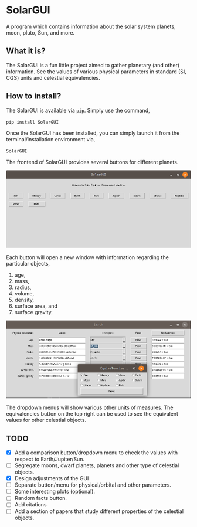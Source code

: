 # SolarGUI

A program which contains information about the solar system planets, moon, pluto, Sun, and more.

## What it is?

The SolarGUI is a fun little project aimed to gather planetary (and other) information. See the values of various
physical parameters in standard (SI, CGS) units and celestial equivalencies.

## How to install?

The SolarGUI is available via `pip`. Simply use the command,

`pip install SolarGUI`

Once the SolarGUI has been installed, you can simply launch it from the terminal/installation environment via,

`SolarGUI`

The frontend of SolarGUI provides several buttons for different planets.

![img.png](src/images/SolarGUI__frontend.png)

Each button will open a new window with information regarding the particular objects,

1. age,
2. mass,
3. radius,
4. volume,
5. density,
6. surface area, and
7. surface gravity.

![img.png](src/images/SolarGUI__planetview__2.png)

The dropdown menus will show various other units of measures. The equivalencies button on the top right can be used to
see the equivalent values for other celestial objects.

## TODO

- [x] Add a comparison button/dropdown menu to check the values with respect to Earth/Jupiter/Sun.
- [ ] Segregate moons, dwarf planets, planets and other type of celestial objects.
- [x] Design adjustments of the GUI
- [ ] Separate button/menu for physical/orbital and other parameters.
- [ ] Some interesting plots (optional).
- [ ] Random facts button.
- [ ] Add citations
- [ ] Add a section of papers that study different properties of the celestial objects.
